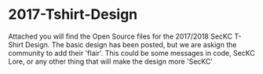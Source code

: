 # 2017-Tshirt-Design

Attached you will find the Open Source files for the 2017/2018 SecKC T-Shirt Design.  The basic design has been posted, but we are askign the community to add their 'flair'.  This could be some messages in code, SecKC Lore, or any other thing that will make the design more 'SecKC'

